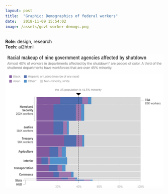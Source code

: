 ```yaml
---
layout: post
title:  "Graphic: Demographics of federal workers"
date:   2018-11-09 15:54:02
image: /assets/govt-worker-demogs.png
---
```


**Role**: design, research  
**Tech**: ai2html

[![Demographics of federal workers in departments affected by the shutdown.](/assets/govt-worker-demogs.png)](https://www.cnn.com/2019/01/23/politics/the-shutdown-is-hurting-some-federal-workers/index.html)
